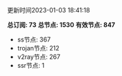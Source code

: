 更新时间2023-01-03 18:41:18

**总订阅: 73**
**总节点: 1530**
**有效节点: 847**
- ss节点: 367
- trojan节点: 212
- v2ray节点: 267
- ssr节点: 1
